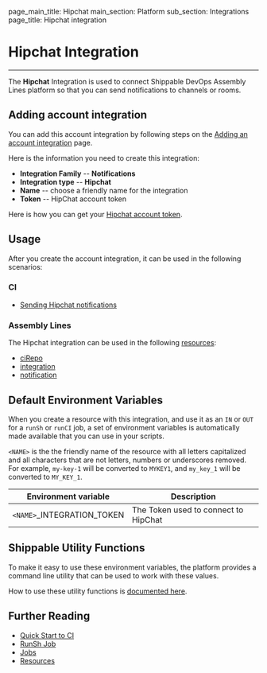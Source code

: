 page_main_title: Hipchat
main_section: Platform
sub_section: Integrations
page_title: Hipchat integration

# Hipchat Integration 

<!-- ## Deprecation Note
This integration has been marked deprecated. Existing integrations will continue to work as expected. You cannot create any new integrations of this type. Use [hipchatKey](/platform/integration/hipchatKey.md) integration instead. -->

---

The **Hipchat** Integration is used to connect Shippable DevOps Assembly Lines platform so that you can send notifications to channels or rooms.

## Adding account integration

You can add this account integration by following steps on the [Adding an account integration](/platform/management/integrations/#adding-an-account-integration) page.

Here is the information you need to create this integration:

* **Integration Family** -- **Notifications**
* **Integration type** -- **Hipchat**
* **Name** -- choose a friendly name for the integration
* **Token** -- HipChat account token

Here is how you can get your [Hipchat account token](https://developer.atlassian.com/hipchat/guide/hipchat-rest-api/api-access-tokens).

## Usage

After you create the account integration, it can be used in the following scenarios:

### CI

* [Sending Hipchat notifications](/ci/hipchat-notifications/)

### Assembly Lines

The Hipchat integration can be used in the following [resources](/platform/workflow/resource/overview/):

* [ciRepo](/platform/workflow/resource/cirepo)
* [integration](/platform/workflow/resource/integration)
* [notification](/platform/workflow/resource/notification)

## Default Environment Variables
When you create a resource with this integration, and use it as an `IN` or `OUT` for a `runSh` or `runCI` job, a set of environment variables is automatically made available that you can use in your scripts.

`<NAME>` is the the friendly name of the resource with all letters capitalized and all characters that are not letters, numbers or underscores removed. For example, `my-key-1` will be converted to `MYKEY1`, and `my_key_1` will be converted to `MY_KEY_1`.

| Environment variable						| Description                         |
| ------------- 								|------------------------------------ |
| `<NAME>`\_INTEGRATION\_TOKEN			| The Token used to connect to HipChat |

## Shippable Utility Functions
To make it easy to use these environment variables, the platform provides a command line utility that can be used to work with these values.

How to use these utility functions is [documented here](/platform/tutorial/workflow/using-shipctl).

## Further Reading
* [Quick Start to CI](/getting-started/ci-sample)
* [RunSh Job](/platform/workflow/job/runsh)
* [Jobs](/platform/workflow/job/overview)
* [Resources](/platform/workflow/resource/overview)
